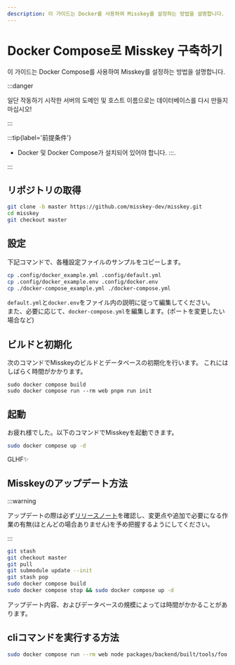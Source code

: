 ```yaml
---
description: 이 가이드는 Docker를 사용하여 Misskey를 설정하는 방법을 설명합니다.
---
```


# Docker Compose로 Misskey 구축하기

이 가이드는 Docker Compose를 사용하여 Misskey를 설정하는 방법을 설명합니다.

:::danger

일단 작동하기 시작한 서버의 도메인 및 호스트 이름으로는 데이터베이스를 다시 만들지 마십시오!

:::

:::tip{label='前提条件'}

- Docker 및 Docker Compose가 설치되어 있어야 합니다.
  :::.

:::

## リポジトリの取得

```sh
git clone -b master https://github.com/misskey-dev/misskey.git
cd misskey
git checkout master
```

## 設定

下記コマンドで、各種設定ファイルのサンプルをコピーします。

```sh
cp .config/docker_example.yml .config/default.yml
cp .config/docker_example.env .config/docker.env
cp ./docker-compose_example.yml ./docker-compose.yml
```

`default.yml`と`docker.env`をファイル内の説明に従って編集してください。\
また、必要に応じて、`docker-compose.yml`を編集します。(ポートを変更したい場合など)

## ビルドと初期化

次のコマンドでMisskeyのビルドとデータベースの初期化を行います。
これにはしばらく時間がかかります。

```shell
sudo docker compose build
sudo docker compose run --rm web pnpm run init
```

## 起動

お疲れ様でした。以下のコマンドでMisskeyを起動できます。

```sh
sudo docker compose up -d
```

GLHF✨

## Misskeyのアップデート方法

:::warning

アップデートの際は必ず[リリースノート](https://github.com/misskey-dev/misskey/blob/master/CHANGELOG.md)を確認し、変更点や追加で必要になる作業の有無(ほとんどの場合ありません)を予め把握するようにしてください。

:::

```sh
git stash
git checkout master
git pull
git submodule update --init
git stash pop
sudo docker compose build
sudo docker compose stop && sudo docker compose up -d
```

アップデート内容、およびデータベースの規模によっては時間がかかることがあります。

## cliコマンドを実行する方法

```sh
sudo docker compose run --rm web node packages/backend/built/tools/foo bar
```
